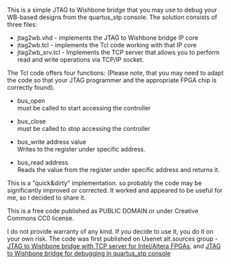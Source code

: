 This is a simple JTAG to Wishbone bridge that you may use to debug your WB-based designs
from the quartus_stp console.
The solution consists of three files:

  * jtag2wb.vhd - implements the JTAG to Wishbone bridge IP core
  * jtag2wb.tcl - implements the Tcl code working with that IP core 
  * jtag2wb_srv.tcl - Implements the TCP server that allows you to perform read and write operations via TCP/IP socket.

The Tcl code offers four functions:
      (Please note, that you may need to adapt the code
      so that your JTAG programmer and the appropriate FPGA chip is correctly found).

  *  bus_open<br/>
      must be called to start accessing the controller

  *  bus_close<br/>
      must be called to stop accessing the controller

  *  bus_write address value<br/>
      Writes to the register under specific address.
  
  *  bus_read address<br/>
      Reads the value from the register under specific address
      and returns it.

This is a "quick&dirty" implementation. so probably the code may be significantly improved or corrected. It worked and appeared to be useful for me, so I decided to share it.

This is a free code published as PUBLIC DOMAIN or under Creative Commons CC0 license.

I do not provide warranty of any kind. If you decide to use it, you do it on your own risk.
The code was first published on Usenet alt.sources group - [JTAG to Wishbone bridge with TCP server for Intel/Altera FPGAs](https://groups.google.com/d/msg/alt.sources/npW-y9S7qE0/S1llbzeXCAAJ), and [JTAG to Wishbone bridge for debugging in quartus_stp console](https://groups.google.com/d/msg/alt.sources/npW-y9S7qE0/L0hNbgOWCAAJ)
